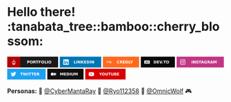<h1> Hello there! :tanabata_tree::bamboo::cherry_blossom: </h1>

<p>
    <a href="https://bit.ly/FortOilyMop" target="_blank" rel="noopener"><img src="./images/badges/portfolio.svg" height=25></a>
    <a href="https://www.linkedin.com/in/CoffeelessProgrammer/" target="_blank" rel="noopener"><img src="./images/badges/linkedin.svg" height=25></a>
    <a href="https://www.credly.com/users/coffeelessprogrammer" target="_blank" rel="noopener"><img src="./images/badges/credly.svg" height=25></a>
    <a href="https://dev.to/coffeelessprogrammer" target="_blank" rel="noopener"><img src="./images/badges/devto.svg" height=25></a>
    <a href="https://www.instagram.com/coffeelessprogrammer/" target="_blank" rel="noopener"><img src="./images/badges/instagram.svg" height=25></a>
    <a href="https://twitter.com/CoffeelessCode" target="_blank" rel="noopener"><img src="./images/badges/twitter.svg" height=25></a>
    <a href="https://coffeelessprogrammer.medium.com/" target="_blank" rel="noopener"><img src="./images/badges/medium.svg" height=25></a>
    <a href="https://www.youtube.com/channel/UCj6m53UsQ1yaJwAhWbyUsfA/channels" target="_blank" rel="noopener"><img src="./images/badges/youtube.svg" height=25></a>
</p>

<p><b>Personas:</b> 
    🍜 <a href="https://github.com/CyberMantaRay">@CyberMantaRay</a>
    🤖 <a href="https://github.com/Ryo112358">@Ryo112358</a>
    🐸 <a href="https://github.com/OmnicWolf">@OmnicWolf</a> 🎮
</p>


<!--
**CoffeelessProgrammer/CoffeelessProgrammer** is a ✨ _special_ ✨ repository because its `README.md` (this file) appears on your GitHub profile.

Here are some ideas to get you started:

- 🔭 I’m currently working on ...
- 🌱 I’m currently learning ...
- 👯 I’m looking to collaborate on ...
- 🤔 I’m looking for help with ...
- 💬 Ask me about ...
- 📫 How to reach me: ...
- 😄 Pronouns: ...
- ⚡ Fun fact: ...
-->
